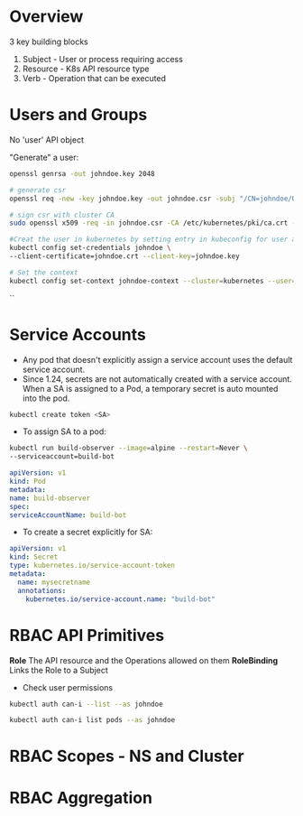 # Overview
3 key building blocks
1. Subject - User or process requiring access
2. Resource - K8s API resource type
3. Verb - Operation that can be executed

# Users and Groups
No 'user' API object

"Generate" a user:
``` bash
openssl genrsa -out johndoe.key 2048

# generate csr
openssl req -new -key johndoe.key -out johndoe.csr -subj "/CN=johndoe/O=cka-study-guide"

# sign csr with cluster CA
sudo openssl x509 -req -in johndoe.csr -CA /etc/kubernetes/pki/ca.crt -CAkey /etc/kubernetes/pki/ca.key -CAcreateserial -out johndoe.crt -days 364

#Creat the user in kubernetes by setting entry in kubeconfig for user and pint to CRT and key file
kubectl config set-credentials johndoe \
--client-certificate=johndoe.crt --client-key=johndoe.key

# Set the context
kubectl config set-context johndoe-context --cluster=kubernetes --user=johndoe
```
``

# Service Accounts
- Any pod that doesn't explicitly assign a service account uses the default service account.
- Since 1.24, secrets are not automatically created with a service account. When a SA is assigned to a Pod, a temporary secret is auto mounted into the pod.
```bash
kubectl create token <SA>
```

- To assign SA to a pod:
``` bash
kubectl run build-observer --image=alpine --restart=Never \
--serviceaccount=build-bot
```

```yaml
apiVersion: v1
kind: Pod
metadata:
name: build-observer
spec:
serviceAccountName: build-bot
```

- To create a secret explicitly for SA:
```yaml
apiVersion: v1
kind: Secret
type: kubernetes.io/service-account-token
metadata:
  name: mysecretname
  annotations:
    kubernetes.io/service-account.name: "build-bot"
```
# RBAC API Primitives
**Role**
The API resource and the Operations allowed on them
**RoleBinding**
Links the Role to a Subject

- Check user permissions
```bash
kubectl auth can-i --list --as johndoe

kubectl auth can-i list pods --as johndoe
```

# RBAC Scopes - NS and Cluster


# RBAC Aggregation